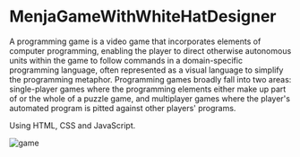 # MenjaGameWithWhiteHatDesigner
A programming game is a video game that incorporates elements of computer programming, enabling the player to direct otherwise autonomous units within the game to follow commands in a domain-specific programming language, often represented as a visual language to simplify the programming metaphor. Programming games broadly fall into two areas: single-player games where the programming elements either make up part of or the whole of a puzzle game, and multiplayer games where the player's automated program is pitted against other players' programs.

Using HTML, CSS and JavaScript.

![game](https://user-images.githubusercontent.com/97239651/194749216-bbb4679a-8dbb-45b2-b11a-faa41aba2be7.PNG)
